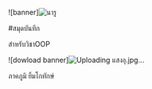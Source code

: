 ![banner]![นารู](https://github.com/BabyTsto/BabyTsto.github.io/assets/159879272/c029b333-cafb-4181-93f2-e144b6b23bc3)


#สมุดบันทึก

สำหรับวิชาOOP

![dowload banner]![Uploading แสงอุ.jpg…]()


ภาคภูมิ ยิ้มโกทักษ์
